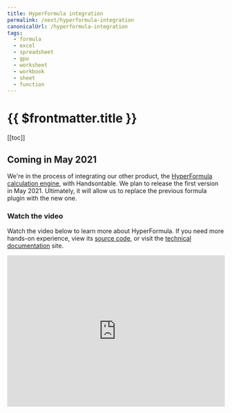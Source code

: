 ```yaml
---
title: HyperFormula integration
permalink: /next/hyperformula-integration
canonicalUrl: /hyperformula-integration
tags:
  - formula
  - excel
  - spreadsheet
  - gpu
  - worksheet
  - workbook
  - sheet
  - function
---
```


# {{ $frontmatter.title }}

[[toc]]

## Coming in May 2021

We're in the process of integrating our other product, the [HyperFormula calculation engine](https://handsontable.com/blog/articles/2020/6/introducing-hyperformula-fast-javascript-calculation-engine), with Handsontable. We plan to release the first version in May 2021. Ultimately, it will allow us to replace the previous formula plugin with the new one.

### Watch the video

Watch the video below to learn more about HyperFormula. If you need more hands-on experience, view its [source code](https://github.com/handsontable/hyperformula), or visit the [technical documentation](https://handsontable.com/docs/hyperformula) site.

<iframe width="100%" height="350" src="https://www.youtube.com/embed/JJXUmACTDdk?controls=0" title="YouTube video player" frameborder="0" allow="accelerometer; autoplay; clipboard-write; encrypted-media; gyroscope; picture-in-picture" allowfullscreen></iframe>
